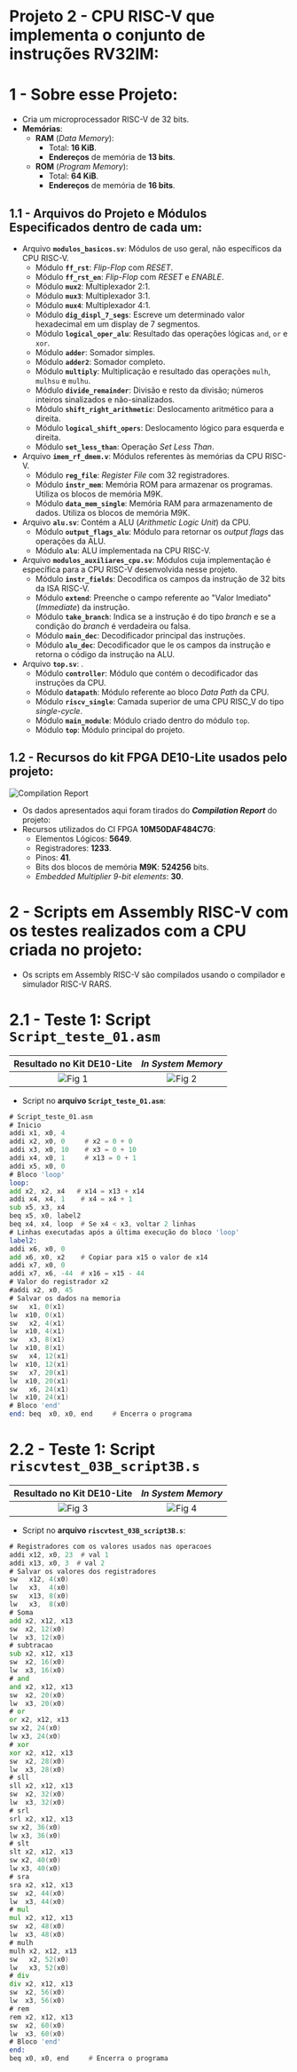 # Projeto 2 - CPU RISC-V que implementa o conjunto de instruções RV32IM:              
         
# 1 - Sobre esse Projeto:        
 - Cria um microprocessador RISC-V de 32 bits.      
 - **Memórias**:     
	- **RAM** (_Data Memory_):     
		- Total: **16 KiB**.      
		- **Endereços** de memória de **13 bits**.      
	- **ROM** (_Program Memory_):     
		- Total: **64 KiB**.      
		- **Endereços** de memória de **16 bits**.      
	
  

## 1.1 - Arquivos do Projeto e Módulos Especificados dentro de cada um:       
 - Arquivo **`modulos_basicos.sv`**: Módulos de uso geral, não específicos da CPU RISC-V.        
	- Módulo **`ff_rst`**: _Flip-Flop_ com _RESET_.      
	- Módulo **`ff_rst_en`**: _Flip-Flop_ com _RESET_ e _ENABLE_.      
	- Módulo **`mux2`**: Multiplexador 2:1.      
	- Módulo **`mux3`**: Multiplexador 3:1.      
	- Módulo **`mux4`**: Multiplexador 4:1.      
	- Módulo **`dig_displ_7_segs`**: Escreve um determinado valor hexadecimal em um display de 7 segmentos.           
	- Módulo **`logical_oper_alu`**: Resultado das operações lógicas `and`, `or` e `xor`.      
	- Módulo **`adder`**: Somador simples.      
	- Módulo **`adder2`**: Somador completo.      
	- Módulo **`multiply`**: Multiplicação e resultado das operações `mulh`, `mulhsu` e `mulhu`.      
	- Módulo **`divide_remainder`**: Divisão e resto da divisão; números inteiros sinalizados e não-sinalizados.            
	- Módulo **`shift_right_arithmetic`**: Deslocamento aritmético para a direita.      
	- Módulo **`logical_shift_opers`**: Deslocamento lógico para esquerda e direita.      
	- Módulo **`set_less_than`**: Operação _Set Less Than_.      
 - Arquivo **`imem_rf_dmem.v`**: Módulos referentes às memórias da CPU RISC-V.     
	- Módulo **`reg_file`**: _Register File_ com 32 registradores.      
	- Módulo **`instr_mem`**: Memória ROM para armazenar os programas. Utiliza os blocos de memória M9K.      
	- Módulo **`data_mem_single`**: Memória RAM para armazenamento de dados. Utiliza os blocos de memória M9K.     
 - Arquivo **`alu.sv`**: Contém a ALU (_Arithmetic Logic Unit_) da CPU.    
	- Módulo **`output_flags_alu`**: Módulo para retornar os _output flags_ das operações da ALU.      
	- Módulo **`alu`**: ALU implementada na CPU RISC-V.          
 - Arquivo **`modulos_auxiliares_cpu.sv`**: Módulos cuja implementação é específica para a CPU RISC-V desenvolvida nesse projeto.        
	- Módulo **`instr_fields`**: Decodifica os campos da instrução de 32 bits da ISA RISC-V.      
	- Módulo **`extend`**: Preenche o campo referente ao "Valor Imediato" (_Immediate_) da instrução.      
	- Módulo **`take_branch`**: Indica se a instrução é do tipo _branch_ e se a condição do _branch_ é verdadeira ou falsa.      
	- Módulo **`main_dec`**: Decodificador principal das instruções.      
	- Módulo **`alu_dec`**: Decodificador que le os campos da instrução e retorna o código da instrução na ALU.      
 - Arquivo **`top.sv`**: .     
	- Módulo **`controller`**: Módulo que contém o decodificador das instruções da CPU.      
	- Módulo **`datapath`**: Módulo referente ao bloco _Data Path_ da CPU.    
	- Módulo **`riscv_single`**: Camada superior de uma CPU RISC_V do tipo _single-cycle_.      
	- Módulo **`main_module`**: Módulo criado dentro do módulo `top`.  
	- Módulo **`top`**: Módulo principal do projeto.      
       

## 1.2 - Recursos do kit FPGA DE10-Lite usados pelo projeto:       
![_Compilation Report_](./Documentacao_Resultados/Out_00_CompilationReport.jpg)        
         
 - Os dados apresentados aqui foram tirados do **_Compilation Report_** do projeto:        
 - Recursos utilizados do CI FPGA **10M50DAF484C7G**:       
	- Elementos Lógicos: **5649**.      
	- Registradores: **1233**.     
	- Pinos: **41**.     
	- Bits dos blocos de memória **M9K**: **524256** bits.   
	- _Embedded Multiplier 9-bit elements_: **30**.       
	 


# 2 - Scripts em Assembly RISC-V com os testes realizados com a CPU criada no projeto:        
 - Os scripts em Assembly RISC-V são compilados usando o compilador e simulador RISC-V RARS.        
       


# 2.1 - Teste 1: Script `Script_teste_01.asm`        
| Resultado no Kit DE10-Lite | _In System Memory_ |      
| :---: | :---: |
| ![Fig 1](./Documentacao_Resultados/Img_Proj01.jpg) | ![Fig 2](./Documentacao_Resultados/Out_01_InSystemMemory_Script1.jpg) |
           
 - Script no **arquivo `Script_teste_01.asm`**:       
        
```asm     
# Script_teste_01.asm
# Inicio
addi x1, x0, 4
addi x2, x0, 0     # x2 = 0 + 0
addi x3, x0, 10    # x3 = 0 + 10
addi x4, x0, 1     # x13 = 0 + 1
addi x5, x0, 0
# Bloco 'loop'
loop: 
add x2, x2, x4   # x14 = x13 + x14 
addi x4, x4, 1    # x4 = x4 + 1
sub x5, x3, x4
beq x5, x0, label2
beq x4, x4, loop  # Se x4 < x3, voltar 2 linhas
# Linhas executadas após a última execução do bloco 'loop'
label2:
addi x6, x0, 0
add x6, x0, x2    # Copiar para x15 o valor de x14
addi x7, x0, 0
addi x7, x6, -44  # x16 = x15 - 44
# Valor do registrador x2
#addi x2, x0, 45
# Salvar os dados na memoria
sw   x1, 0(x1)
lw  x10, 0(x1)
sw   x2, 4(x1)
lw  x10, 4(x1)
sw   x3, 8(x1)
lw  x10, 8(x1)
sw   x4, 12(x1)
lw  x10, 12(x1)
sw   x7, 20(x1)
lw  x10, 20(x1)
sw   x6, 24(x1)
lw  x10, 24(x1)
# Bloco 'end'
end: beq  x0, x0, end     # Encerra o programa
```      
       


# 2.2 - Teste 1: Script `riscvtest_03B_script3B.s`        
| Resultado no Kit DE10-Lite | _In System Memory_ |      
| :---: | :---: |
| ![Fig 3](./Documentacao_Resultados/Img_Proj02.jpg) | ![Fig 4](./Documentacao_Resultados/Out_02_InSystemMemory_Script2.jpg) |
           
 - Script no **arquivo `riscvtest_03B_script3B.s`**:       
        
```asm     
# Registradores com os valores usados nas operacoes
addi x12, x0, 23  # val 1
addi x13, x0, 3  # val 2
# Salvar os valores dos registradores
sw   x12, 4(x0)
lw   x3,  4(x0)
sw   x13, 8(x0)
lw   x3,  8(x0)
# Soma
add x2, x12, x13
sw  x2, 12(x0)
lw  x3, 12(x0)
# subtracao
sub x2, x12, x13
sw  x2, 16(x0)
lw  x3, 16(x0)
# and
and x2, x12, x13
sw  x2, 20(x0)
lw  x3, 20(x0)
# or
or x2, x12, x13
sw x2, 24(x0)
lw x3, 24(x0)
# xor
xor x2, x12, x13
sw  x2, 28(x0)
lw  x3, 28(x0)
# sll
sll x2, x12, x13
sw  x2, 32(x0)
lw  x3, 32(x0)
# srl
srl x2, x12, x13
sw x2, 36(x0)
lw x3, 36(x0)
# slt
slt x2, x12, x13
sw x2, 40(x0)
lw x3, 40(x0)
# sra
sra x2, x12, x13
sw  x2, 44(x0)
lw  x3, 44(x0)
# mul
mul x2, x12, x13
sw  x2, 48(x0)
lw  x3, 48(x0)
# mulh
mulh x2, x12, x13
sw   x2, 52(x0)
lw   x3, 52(x0)
# div
div x2, x12, x13
sw  x2, 56(x0)
lw  x3, 56(x0)
# rem
rem x2, x12, x13
sw  x2, 60(x0)
lw  x3, 60(x0)
# Bloco 'end'
end: 
beq x0, x0, end     # Encerra o programa
```      
        
